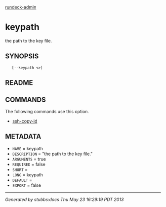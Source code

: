 [rundeck-admin](../../index.html)

# keypath

the path to the key file.

## SYNOPSIS

       [--keypath <>]

## README



## COMMANDS

The following commands use this option.

* [ssh-copy-id](../../commands/ssh-copy-id/index.html)

## METADATA

* `NAME` = keypath
* `DESCRIPTION` = "the path to the key file."
* `ARGUMENTS` = true
* `REQUIRED` = false
* `SHORT` = 
* `LONG` = keypath
* `DEFAULT` = 
* `EXPORT` = false

----

*Generated by stubbs:docs Thu May 23 16:29:19 PDT 2013*

